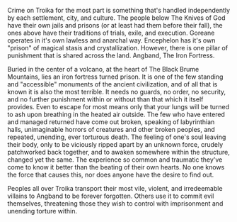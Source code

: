Crime on Troika for the most part is something that's handled independently by each settlement, city, and culture. The people below The Knives of God have their own jails and prisons (or at least had them before their fall), the ones above have their traditions of trials, exile, and execution. Goreane operates in it's own lawless and anarchal way. Encephelon has it's own "prison" of magical stasis and crystallization. However, there is one pillar of punishment that is shared across the land. Angband, The Iron Fortress.

Buried in the center of a volcano, at the heart of The Black Brume Mountains, lies an iron fortress turned prison. It is one of the few standing and "accessible" monuments of the ancient civilization, and of all that is known it is also the most terrible. It needs no guards, no order, no security, and no further punishment within or without than that which it itself provides. Even to escape for most means only that your lungs will be turned to ash upon breathing in the heated air outside.
The few who have entered and managed returned have come out broken, speaking of labyrinthian halls, unimaginable horrors of creatures and other broken peoples, and repeated, unending, ever torturous death. The feeling of one's soul leaving their body, only to be viciously ripped apart by an unknown force, crudely patchworked back together, and to awaken somewhere within the structure, changed yet the same. The experience so common and traumatic they've come to know it better than the beating of their own hearts. No one knows the force that causes this, nor does anyone have the desire to find out.

Peoples all over Troika transport their most vile, violent, and irredeemable villains to Angband to be forever forgotten. Others use it to commit evil themselves, threatening those they wish to control with imprisonment and unending torture within.